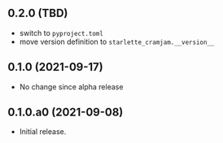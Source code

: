 ## 0.2.0 (TBD)

- switch to `pyproject.toml`
- move version definition to `starlette_cramjam.__version__`

## 0.1.0 (2021-09-17)

- No change since alpha release

## 0.1.0.a0 (2021-09-08)

- Initial release.

